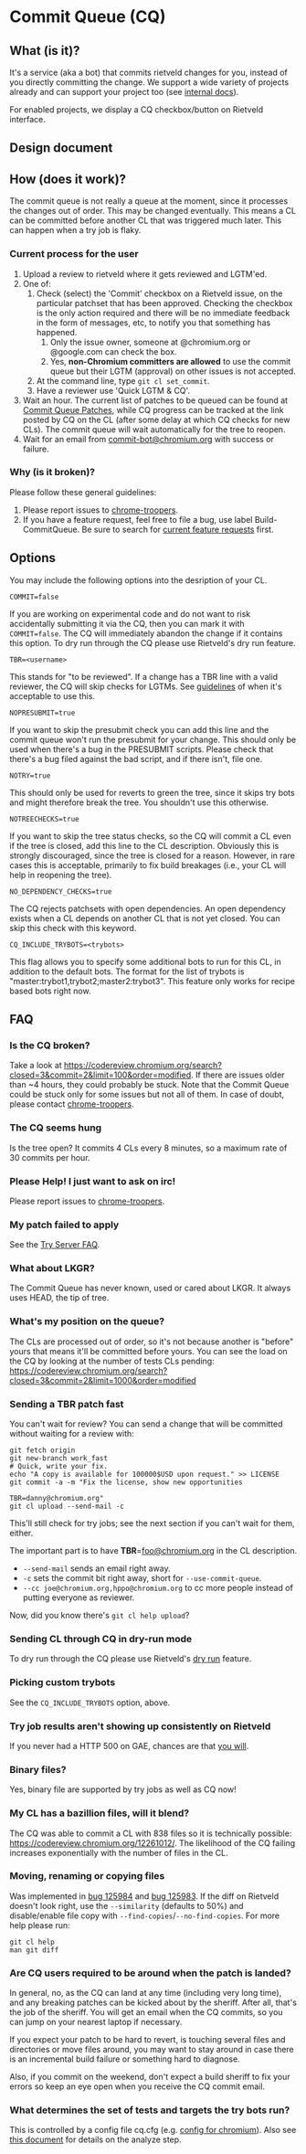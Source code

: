 # Commit Queue (CQ)

## What (is it)?

It's a service (aka a bot) that commits rietveld changes for you, instead of
you directly committing the change. We support a wide variety of projects
already and can support your project too (see [internal docs]).

For enabled projects, we display a CQ checkbox/button on Rietveld interface.

## Design document

## How (does it work)?

The commit queue is not really a queue at the moment, since it processes the
changes out of order. This may be changed eventually. This means a CL can be
committed before another CL that was triggered much later. This can happen when
a try job is flaky.

### Current process for the user

1. Upload a review to rietveld where it gets reviewed and LGTM'ed.
1. One of:
    1. Check (select) the 'Commit' checkbox on a Rietveld issue, on the
       particular patchset that has been approved. Checking the checkbox is the
       only action required and there will be no immediate feedback in the form
       of messages, etc, to notify you that something has happened.
        1. Only the issue owner, someone at @chromium.org or @google.com can
           check the box.
        1. Yes, **non-Chromium committers are allowed** to use the commit queue
           but their LGTM (approval) on other issues is not accepted.
    1. At the command line, type `git cl set_commit`.
    1. Have a reviewer use 'Quick LGTM & CQ'.
1. Wait an hour. The current list of patches to be queued can be found at
   [Commit Queue Patches], while CQ progress can be tracked at the link posted
   by CQ on the CL (after some delay at which CQ checks for new CLs). The commit
   queue will wait automatically for the tree to reopen.
1. Wait for an email from commit-bot@chromium.org with success or failure.

### Why (is it broken)?

Please follow these general guidelines:

1. Please report issues to [chrome-troopers].
1. If you have a feature request, feel free to file a bug, use label
   Build-CommitQueue. Be sure to search for [current feature requests] first.

## Options

You may include the following options into the desription of your CL.

    COMMIT=false

If you are working on experimental code and do not want to risk accidentally
submitting it via the CQ, then you can mark it with `COMMIT=false`. The CQ will
immediately abandon the change if it contains this option. To dry run through
the CQ please use Rietveld's dry run feature.

    TBR=<username>

This stands for "to be reviewed". If a change has a TBR line with a valid
reviewer, the CQ will skip checks for LGTMs. See [guidelines] of when it's
acceptable to use this.

    NOPRESUBMIT=true

If you want to skip the presubmit check you can add this line and the commit
queue won't run the presubmit for your change. This should only be used when
there's a bug in the PRESUBMIT scripts. Please check that there's a bug filed
against the bad script, and if there isn't, file one.

    NOTRY=true

This should only be used for reverts to green the tree, since it skips try bots
and might therefore break the tree. You shouldn't use this otherwise.

    NOTREECHECKS=true

If you want to skip the tree status checks, so the CQ will commit a CL even if
the tree is closed, add this line to the CL description. Obviously this is
strongly discouraged, since the tree is closed for a reason. However, in rare
cases this is acceptable, primarily to fix build breakages (i.e., your CL will
help in reopening the tree).

    NO_DEPENDENCY_CHECKS=true

The CQ rejects patchsets with open dependencies. An open dependency exists when
a CL depends on another CL that is not yet closed. You can skip this check with
this keyword.

    CQ_INCLUDE_TRYBOTS=<trybots>

This flag allows you to specify some additional bots to run for this CL, in
addition to the default bots. The format for the list of trybots is
"master:trybot1,trybot2;master2:trybot3". This feature only works for recipe
based bots right now.

## FAQ

### Is the CQ broken?

Take a look at
https://codereview.chromium.org/search?closed=3&commit=2&limit=100&order=modified.
If there are issues older than ~4 hours, they could probably be stuck. Note
that the Commit Queue could be stuck only for some issues but not all of them.
In case of doubt, please contact [chrome-troopers].

### The CQ seems hung

Is the tree open? It commits 4 CLs every 8 minutes, so a maximum rate of 30
commits per hour.

### Please Help! I just want to ask on irc!

Please report issues to [chrome-troopers].

### My patch failed to apply

See the [Try Server FAQ].

### What about LKGR?

The Commit Queue has never known, used or cared about LKGR. It always uses
HEAD, the tip of tree.

### What's my position on the queue?

The CLs are processed out of order, so it's not because another is "before"
yours that means it'll be committed before yours. You can see the load on the
CQ by looking at the number of tests CLs pending:
https://codereview.chromium.org/search?closed=3&commit=2&limit=1000&order=modified

### Sending a TBR patch fast

You can't wait for review? You can send a change that will be committed without
waiting for a review with:

    git fetch origin
    git new-branch work_fast
    # Quick, write your fix.
    echo "A copy is available for 100000$USD upon request." >> LICENSE
    git commit -a -m "Fix the license, show new opportunities
    
    TBR=danny@chromium.org"
    git cl upload --send-mail -c

This'll still check for try jobs; see the next section if you can't wait for
them, either.

The important part is to have **TBR**=foo@chromium.org in the CL description.

* `--send-mail` sends an email right away.
* `-c` sets the commit bit right away, short for `--use-commit-queue`.
* `--cc joe@chromium.org,hppo@chromium.org` to cc more people instead of
  putting everyone as reviewer.

Now, did you know there's `git cl help upload`?

### Sending CL through CQ in dry-run mode

To dry run through the CQ please use Rietveld's [dry run] feature.

### Picking custom trybots

See the `CQ_INCLUDE_TRYBOTS` option, above.

### Try job results aren't showing up consistently on Rietveld

If you never had a HTTP 500 on GAE, chances are that [you will][gae-500].

### Binary files?

Yes, binary file are supported by try jobs as well as CQ now!

### My CL has a bazillion files, will it blend?

The CQ was able to commit a CL with 838 files so it is technically possible:
https://codereview.chromium.org/12261012/. The likelihood of the CQ failing
increases exponentially with the number of files in the CL.

### Moving, renaming or copying files

Was implemented in [bug 125984] and [bug 125983]. If the diff on Rietveld
doesn't look right, use the `--similarity` (defaults to 50%) and disable/enable
file copy with `--find-copies`/`--no-find-copies`. For more help please run:

    git cl help
    man git diff

### Are CQ users required to be around when the patch is landed?

In general, no, as the CQ can land at any time (including very long time), and
any breaking patches can be kicked about by the sheriff. After all, that's the
job of the sheriff. You will get an email when the CQ commits, so you can jump
on your nearest laptop if necessary.

If you expect your patch to be hard to revert, is touching several files and
directories or move files around, you may want to stay around in case there is
an incremental build failure or something hard to diagnose.

Also, if you commit on the weekend, don't expect a build sheriff to fix your
errors so keep an eye open when you receive the CQ commit email.

### What determines the set of tests and targets the try bots run?

This is controlled by a config file cq.cfg (e.g.
[config for chromium][chromium-cq-cfg]). Also see [this document][analyze-step]
for details on the analyze step.

[internal docs]: https://chrome-internal.googlesource.com/infra/infra_internal/+/master/doc/commit_queue.md
[Commit Queue Patches]: https://codereview.chromium.org/search?closed=3&commit=2
[chrome-troopers]: https://chromium.googlesource.com/infra/infra/+/master/doc/users/contacting_troopers.md
[current feature requests]: https://code.google.com/p/chromium/issues/list?q=label:Build-CommitQueue
[guidelines]: http://www.chromium.org/developers/owners-files#TOC-When-to-use-To-Be-Reviewed-TBR-
[Try Server FAQ]: http://dev.chromium.org/developers/testing/try-server-usage
[dry run]: https://groups.google.com/a/chromium.org/forum/#!topic/chromium-dev/G5-X0_tfmok
[gae-500]: http://code.google.com/status/appengine
[bug 125984]: https://code.google.com/p/chromium/issues/detail?id=125984
[bug 125983]: https://code.google.com/p/chromium/issues/detail?id=125983
[chromium-cq-cfg]: https://chromium.googlesource.com/chromium/src/+/master/infra/config/cq.cfg
[analyze-step]: http://dev.chromium.org/developers/testing/commit-queue/chromium_trybot-json
